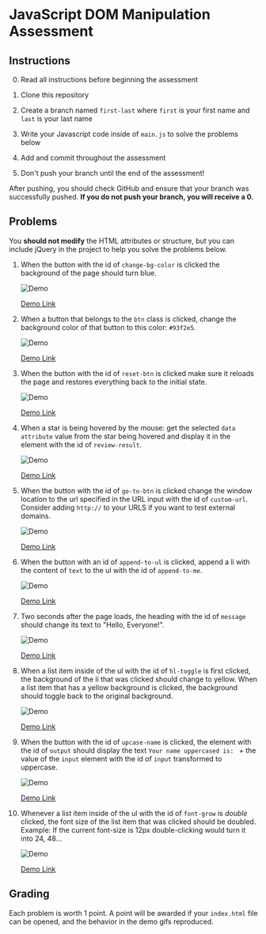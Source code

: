 # JavaScript DOM Manipulation Assessment

## Instructions

0. Read all instructions before beginning the assessment

1. Clone this repository

1. Create a branch named `first-last` where `first` is your first name and
   `last` is your last name

1. Write your Javascript code inside of `main.js` to solve the problems below

1. Add and commit throughout the assessment

1. Don't push your branch until the end of the assessment!

After pushing, you should check GitHub and ensure that your branch was
successfully pushed. **If you do not push your branch, you will receive a 0.**

## Problems

You **should not modify** the HTML attributes or structure, but you can include jQuery in the project to help you solve the problems below.

1. When the button with the id of `change-bg-color` is clicked the background of
   the page should turn blue.

    ![Demo](examples/bg-color.gif)
    
    [Demo Link](examples/bg-color.gif)
    
2. When a button that belongs to the `btn` class is clicked, change the background color of that button to this color: `#93f2e5`.

    ![Demo](examples/problem-2.gif)
    
    [Demo Link](examples/problem-2.gif)
    
3. When the button with the id of `reset-btn` is clicked make sure it reloads the page and restores everything back to the initial state.
    
    ![Demo](examples/problem-3.gif)
        
    [Demo Link](examples/problem-3.gif)
    
4. When a star is being hovered by the mouse: get the selected `data attribute` value from the star being hovered and display it in the element with the id of `review-result`.
    
    ![Demo](examples/problem-4.gif)
        
    [Demo Link](examples/problem-4.gif)
    
5. When the button with the id of `go-to-btn` is clicked change the window location to the url
specified in the URL input with the id of `custom-url`. Consider adding `http://` to your URLS if you want to test external domains.
    
    ![Demo](examples/problem-5.gif)
        
    [Demo Link](examples/problem-5.gif)

6. When the button with an id of `append-to-ul` is clicked, append a li with
   the content of `text` to the ul with the id of `append-to-me`.
    
    ![Demo](examples/ul-append.gif)

    [Demo Link](examples/ul-append.gif)

7. Two seconds after the page loads, the heading with the id of `message` should
   change its text to "Hello, Everyone!".
   
    ![Demo](examples/hello-everyone.gif)

    [Demo Link](examples/hello-everyone.gif)

8. When a list item inside of the ul with the id of `hl-toggle` is first
   clicked, the background of the li that was clicked should change to
   yellow. When a list item that has a yellow background is clicked, the
   background should toggle back to the original background. 
   
    ![Demo](examples/hl-items.gif)

    [Demo Link](examples/hl-items.gif)

9. When the button with the id of `upcase-name` is clicked, the element with the
   id of `output` should display the text `Your name uppercased is: ` + the
   value of the `input` element with the id of `input` transformed to uppercase.

    ![Demo](examples/upcase-name.gif)

    [Demo Link](examples/upcase-name.gif)

10. Whenever a list item inside of the ul with the id of `font-grow` is _double_
    clicked, the font size of the list item that was clicked should be doubled. 
    Example: If the current font-size is 12px double-clicking would turn it into 24, 48...

     ![Demo](examples/font-grow.gif)

     [Demo Link](examples/font-grow.gif)

## Grading

Each problem is worth 1 point. A point will be awarded if your `index.html` file can be opened, and the behavior in the demo gifs reproduced.